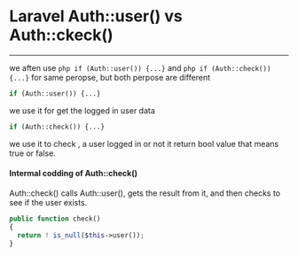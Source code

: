 # Laravel Auth::user() vs Auth::ckeck()
---
 we aften use ```php if (Auth::user()) {...}``` and ```php if (Auth::check()) {...}```  for same peropse, but both perpose  are different
 
 ``` php
 if (Auth::user()) {...}
 ``` 
 we use it for  get the logged in user data
 
  ```php 
  if (Auth::check()) {...}
  ``` 
  we use it to check , a user logged in or not it return bool value that means true or false.
  
  #### Intermal codding of Auth::check()
  
  Auth::check() calls Auth::user(), gets the result from it, and then checks to see if the user exists. 
  ```php
  public function check()
{
    return ! is_null($this->user());
}
  ```
 
 
 
